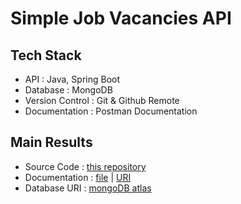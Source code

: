 # Simple Job Vacancies API

## Tech Stack
- API : Java, Spring Boot
- Database : MongoDB
- Version Control : Git & Github Remote
- Documentation : Postman Documentation

## Main Results
- Source Code : [this repository](https://github.com/abilsabili50/Simple-Job-Vacancies-API)
- Documentation : [file](https://github.com/abilsabili50/Simple-Job-Vacancies-API/blob/main/Jobseeker_Test.postman_collection) | [URI](https://documenter.getpostman.com/view/22605674/2sAXxS8rFU)
- Database URI : [mongoDB atlas](mongodb+srv://abilsabili:sabili123@jobseeker.bi1pf.mongodb.net/jobseeker?retryWrites=true&w=majority&appName=Jobseeker)